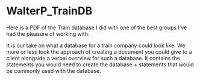 # WalterP_TrainDB

Here is a PDF of the Train database I did with one of the best groups I've had the pleasure of working with.

It is our take on what a database for a train company could look like. We more or less took the approach of creating a document you could give to a client
alongside a verbal overview for such a database. It contains the statements you would need to create the database + statements that would be commonly used 
with the database.
